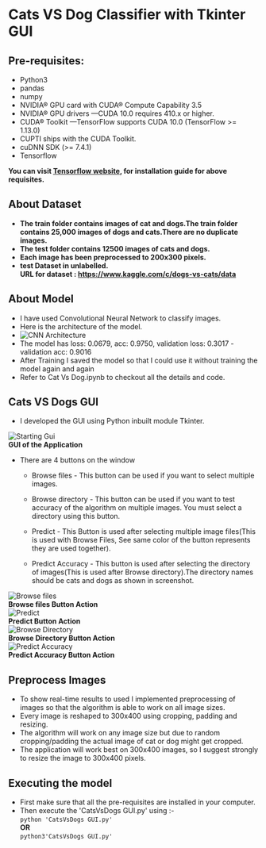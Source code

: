 # Cats VS Dog Classifier with Tkinter GUI



## Pre-requisites:

- Python3
- pandas
- numpy
- NVIDIA® GPU card with CUDA® Compute Capability 3.5
- NVIDIA® GPU drivers —CUDA 10.0 requires 410.x or higher.
- CUDA® Toolkit —TensorFlow supports CUDA 10.0 (TensorFlow >= 1.13.0)
- CUPTI ships with the CUDA Toolkit.
- cuDNN SDK (>= 7.4.1)
- Tensorflow

__You can visit [Tensorflow website](https://www.tensorflow.org/install/gpu), for installation guide for above requisites.__

## About Dataset

- __The train folder contains images of cat and dogs.The train folder contains 25,000 images of dogs and cats.There are no duplicate images.__
- __The test folder contains 12500 images of cats and dogs.__
- __Each image has been preprocessed to 200x300 pixels.__
- __test Dataset in unlabelled.__<br>
__URL for dataset : https://www.kaggle.com/c/dogs-vs-cats/data__

## About Model

- I have used Convolutional Neural Network to classify images.
- Here is the architecture of the model.
- ![CNN Architecture](https://github.com/kushagra414/Cats-Vs-Dogs/blob/master/screenshots/CNN_model._Architecture.PNG)<br />
- The model has loss: 0.0679, acc: 0.9750,  validation loss: 0.3017 - validation acc: 0.9016
- After Training I saved the model so that I could use it without training the model again and again
- Refer to Cat Vs Dog.ipynb to checkout all the details and code.

## Cats VS Dogs GUI

- I developed the GUI using Python inbuilt module Tkinter.

![Starting Gui](https://github.com/kushagra414/Cats-Vs-Dogs/blob/master/screenshots/1Starting_Window.PNG)<br />
__GUI of the Application__

- There are 4 buttons on the window
  - Browse files - This button can be used if you want to select multiple images.

  - Browse directory - This button can be used if you want to test accuracy of the algorithm on multiple images. You must select a directory using this button.
  
  - Predict - This Button is used after selecting multiple image files(This is used with Browse Files, See same color of the button represents they are used together).
  
  - Predict Accuracy - This button is used after selecting the directory of images(This is used after Browse directory).The directory names should be cats and dogs as shown in screenshot.

![Browse files](https://github.com/kushagra414/Cats-Vs-Dogs/blob/master/screenshots/2Browse_files.PNG)<br />
__Browse files Button Action__<br />
![Predict](https://github.com/kushagra414/Cats-Vs-Dogs/blob/master/screenshots/3Predict.PNG)<br />
__Predict Button Action__<br />
![Browse Directory](https://github.com/kushagra414/Cats-Vs-Dogs/blob/master/screenshots/4Browse_Directory.PNG)<br />
__Browse Directory Button Action__<br />
![Predict Accuracy](https://github.com/kushagra414/Cats-Vs-Dogs/blob/master/screenshots/5Predict_Accuracy.PNG)<br />
__Predict Accuracy Button Action__<br />

## Preprocess Images

- To show real-time results to used I implemented preprocessing of images so that the algorithm is able to work on all image sizes.
- Every image is reshaped to 300x400 using cropping, padding and resizing.
- The algorithm will work on any image size but due to random cropping/padding the actual image of cat or dog might get cropped.
- The application will work best on 300x400 images, so I suggest strongly to resize the image to 300x400 pixels.

## Executing the model

- First make sure that all the pre-requisites are installed in your computer.
- Then execute the 'CatsVsDogs GUI.py' using :-<br  />
`python 'CatsVsDogs GUI.py'
`<br  />
__OR__<br  />
`python3'CatsVsDogs GUI.py'
`<br  />
